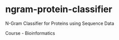 # ngram-protein-classifier

N-Gram Classifier for Proteins using Sequence Data

Course - Bioinformatics